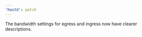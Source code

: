 ```yaml
---
'hostd': patch
---
```


The bandwidth settings for egress and ingress now have clearer descriptions.
